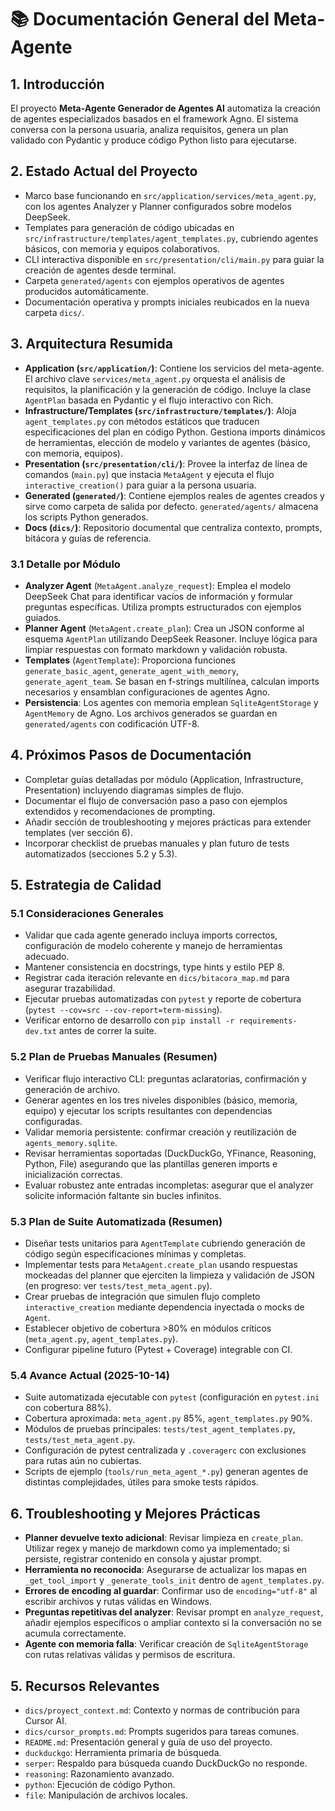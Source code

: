 # 📚 Documentación General del Meta-Agente

## 1. Introducción

El proyecto **Meta-Agente Generador de Agentes AI** automatiza la creación de agentes especializados basados en el framework Agno. El sistema conversa con la persona usuaria, analiza requisitos, genera un plan validado con Pydantic y produce código Python listo para ejecutarse.

## 2. Estado Actual del Proyecto

- Marco base funcionando en `src/application/services/meta_agent.py`, con los agentes Analyzer y Planner configurados sobre modelos DeepSeek.
- Templates para generación de código ubicadas en `src/infrastructure/templates/agent_templates.py`, cubriendo agentes básicos, con memoria y equipos colaborativos.
- CLI interactiva disponible en `src/presentation/cli/main.py` para guiar la creación de agentes desde terminal.
- Carpeta `generated/agents` con ejemplos operativos de agentes producidos automáticamente.
- Documentación operativa y prompts iniciales reubicados en la nueva carpeta `dics/`.

## 3. Arquitectura Resumida

- **Application (`src/application/`)**: Contiene los servicios del meta-agente. El archivo clave `services/meta_agent.py` orquesta el análisis de requisitos, la planificación y la generación de código. Incluye la clase `AgentPlan` basada en Pydantic y el flujo interactivo con Rich.
- **Infrastructure/Templates (`src/infrastructure/templates/`)**: Aloja `agent_templates.py` con métodos estáticos que traducen especificaciones del plan en código Python. Gestiona imports dinámicos de herramientas, elección de modelo y variantes de agentes (básico, con memoria, equipos).
- **Presentation (`src/presentation/cli/`)**: Provee la interfaz de línea de comandos (`main.py`) que instacia `MetaAgent` y ejecuta el flujo `interactive_creation()` para guiar a la persona usuaria.
- **Generated (`generated/`)**: Contiene ejemplos reales de agentes creados y sirve como carpeta de salida por defecto. `generated/agents/` almacena los scripts Python generados.
- **Docs (`dics/`)**: Repositorio documental que centraliza contexto, prompts, bitácora y guías de referencia.

### 3.1 Detalle por Módulo

- **Analyzer Agent** (`MetaAgent.analyze_request`): Emplea el modelo DeepSeek Chat para identificar vacíos de información y formular preguntas específicas. Utiliza prompts estructurados con ejemplos guiados.
- **Planner Agent** (`MetaAgent.create_plan`): Crea un JSON conforme al esquema `AgentPlan` utilizando DeepSeek Reasoner. Incluye lógica para limpiar respuestas con formato markdown y validación robusta.
- **Templates** (`AgentTemplate`): Proporciona funciones `generate_basic_agent`, `generate_agent_with_memory`, `generate_agent_team`. Se basan en f-strings multilínea, calculan imports necesarios y ensamblan configuraciones de agentes Agno.
- **Persistencia**: Los agentes con memoria emplean `SqliteAgentStorage` y `AgentMemory` de Agno. Los archivos generados se guardan en `generated/agents` con codificación UTF-8.

## 4. Próximos Pasos de Documentación

- Completar guías detalladas por módulo (Application, Infrastructure, Presentation) incluyendo diagramas simples de flujo.
- Documentar el flujo de conversación paso a paso con ejemplos extendidos y recomendaciones de prompting.
- Añadir sección de troubleshooting y mejores prácticas para extender templates (ver sección 6).
- Incorporar checklist de pruebas manuales y plan futuro de tests automatizados (secciones 5.2 y 5.3).

## 5. Estrategia de Calidad

### 5.1 Consideraciones Generales

- Validar que cada agente generado incluya imports correctos, configuración de modelo coherente y manejo de herramientas adecuado.
- Mantener consistencia en docstrings, type hints y estilo PEP 8.
- Registrar cada iteración relevante en `dics/bitacora_map.md` para asegurar trazabilidad.
- Ejecutar pruebas automatizadas con `pytest` y reporte de cobertura (`pytest --cov=src --cov-report=term-missing`).
- Verificar entorno de desarrollo con `pip install -r requirements-dev.txt` antes de correr la suite.

### 5.2 Plan de Pruebas Manuales (Resumen)

- Verificar flujo interactivo CLI: preguntas aclaratorias, confirmación y generación de archivo.
- Generar agentes en los tres niveles disponibles (básico, memoria, equipo) y ejecutar los scripts resultantes con dependencias configuradas.
- Validar memoria persistente: confirmar creación y reutilización de `agents_memory.sqlite`.
- Revisar herramientas soportadas (DuckDuckGo, YFinance, Reasoning, Python, File) asegurando que las plantillas generen imports e inicialización correctas.
- Evaluar robustez ante entradas incompletas: asegurar que el analyzer solicite información faltante sin bucles infinitos.

### 5.3 Plan de Suite Automatizada (Resumen)

- Diseñar tests unitarios para `AgentTemplate` cubriendo generación de código según especificaciones mínimas y completas.
- Implementar tests para `MetaAgent.create_plan` usando respuestas mockeadas del planner que ejerciten la limpieza y validación de JSON (en progreso: ver `tests/test_meta_agent.py`).
- Crear pruebas de integración que simulen flujo completo `interactive_creation` mediante dependencia inyectada o mocks de `Agent`.
- Establecer objetivo de cobertura >80% en módulos críticos (`meta_agent.py`, `agent_templates.py`).
- Configurar pipeline futuro (Pytest + Coverage) integrable con CI.

### 5.4 Avance Actual (2025-10-14)

- Suite automatizada ejecutable con `pytest` (configuración en `pytest.ini` con cobertura 88%).
- Cobertura aproximada: `meta_agent.py` 85%, `agent_templates.py` 90%.
- Módulos de pruebas principales: `tests/test_agent_templates.py`, `tests/test_meta_agent.py`.
- Configuración de pytest centralizada y `.coveragerc` con exclusiones para rutas aún no cubiertas.
- Scripts de ejemplo (`tools/run_meta_agent_*.py`) generan agentes de distintas complejidades, útiles para smoke tests rápidos.

## 6. Troubleshooting y Mejores Prácticas

- **Planner devuelve texto adicional**: Revisar limpieza en `create_plan`. Utilizar regex y manejo de markdown como ya implementado; si persiste, registrar contenido en consola y ajustar prompt.
- **Herramienta no reconocida**: Asegurarse de actualizar los mapas en `_get_tool_import` y `_generate_tools_init` dentro de `agent_templates.py`.
- **Errores de encoding al guardar**: Confirmar uso de `encoding="utf-8"` al escribir archivos y rutas válidas en Windows.
- **Preguntas repetitivas del analyzer**: Revisar prompt en `analyze_request`, añadir ejemplos específicos o ampliar contexto si la conversación no se acumula correctamente.
- **Agente con memoria falla**: Verificar creación de `SqliteAgentStorage` con rutas relativas válidas y permisos de escritura.

## 5. Recursos Relevantes

- `dics/proyect_context.md`: Contexto y normas de contribución para Cursor AI.
- `dics/cursor_prompts.md`: Prompts sugeridos para tareas comunes.
- `README.md`: Presentación general y guía de uso del proyecto.
- `duckduckgo`: Herramienta primaria de búsqueda.
- `serper`: Respaldo para búsqueda cuando DuckDuckGo no responde.
- `reasoning`: Razonamiento avanzado.
- `python`: Ejecución de código Python.
- `file`: Manipulación de archivos locales.

